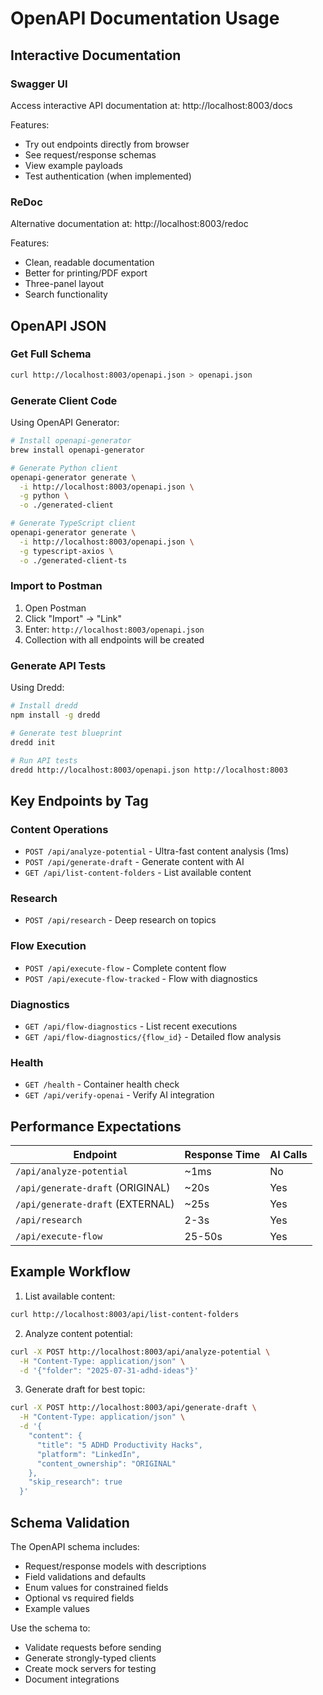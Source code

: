 # OpenAPI Documentation Usage

## Interactive Documentation

### Swagger UI
Access interactive API documentation at: http://localhost:8003/docs

Features:
- Try out endpoints directly from browser
- See request/response schemas
- View example payloads
- Test authentication (when implemented)

### ReDoc
Alternative documentation at: http://localhost:8003/redoc

Features:
- Clean, readable documentation
- Better for printing/PDF export
- Three-panel layout
- Search functionality

## OpenAPI JSON

### Get Full Schema
```bash
curl http://localhost:8003/openapi.json > openapi.json
```

### Generate Client Code

Using OpenAPI Generator:
```bash
# Install openapi-generator
brew install openapi-generator

# Generate Python client
openapi-generator generate \
  -i http://localhost:8003/openapi.json \
  -g python \
  -o ./generated-client

# Generate TypeScript client
openapi-generator generate \
  -i http://localhost:8003/openapi.json \
  -g typescript-axios \
  -o ./generated-client-ts
```

### Import to Postman
1. Open Postman
2. Click "Import" → "Link"
3. Enter: `http://localhost:8003/openapi.json`
4. Collection with all endpoints will be created

### Generate API Tests

Using Dredd:
```bash
# Install dredd
npm install -g dredd

# Generate test blueprint
dredd init

# Run API tests
dredd http://localhost:8003/openapi.json http://localhost:8003
```

## Key Endpoints by Tag

### Content Operations
- `POST /api/analyze-potential` - Ultra-fast content analysis (1ms)
- `POST /api/generate-draft` - Generate content with AI
- `GET /api/list-content-folders` - List available content

### Research
- `POST /api/research` - Deep research on topics

### Flow Execution
- `POST /api/execute-flow` - Complete content flow
- `POST /api/execute-flow-tracked` - Flow with diagnostics

### Diagnostics
- `GET /api/flow-diagnostics` - List recent executions
- `GET /api/flow-diagnostics/{flow_id}` - Detailed flow analysis

### Health
- `GET /health` - Container health check
- `GET /api/verify-openai` - Verify AI integration

## Performance Expectations

| Endpoint | Response Time | AI Calls |
|----------|--------------|----------|
| `/api/analyze-potential` | ~1ms | No |
| `/api/generate-draft` (ORIGINAL) | ~20s | Yes |
| `/api/generate-draft` (EXTERNAL) | ~25s | Yes |
| `/api/research` | 2-3s | Yes |
| `/api/execute-flow` | 25-50s | Yes |

## Example Workflow

1. List available content:
```bash
curl http://localhost:8003/api/list-content-folders
```

2. Analyze content potential:
```bash
curl -X POST http://localhost:8003/api/analyze-potential \
  -H "Content-Type: application/json" \
  -d '{"folder": "2025-07-31-adhd-ideas"}'
```

3. Generate draft for best topic:
```bash
curl -X POST http://localhost:8003/api/generate-draft \
  -H "Content-Type: application/json" \
  -d '{
    "content": {
      "title": "5 ADHD Productivity Hacks",
      "platform": "LinkedIn",
      "content_ownership": "ORIGINAL"
    },
    "skip_research": true
  }'
```

## Schema Validation

The OpenAPI schema includes:
- Request/response models with descriptions
- Field validations and defaults
- Enum values for constrained fields
- Optional vs required fields
- Example values

Use the schema to:
- Validate requests before sending
- Generate strongly-typed clients
- Create mock servers for testing
- Document integrations
